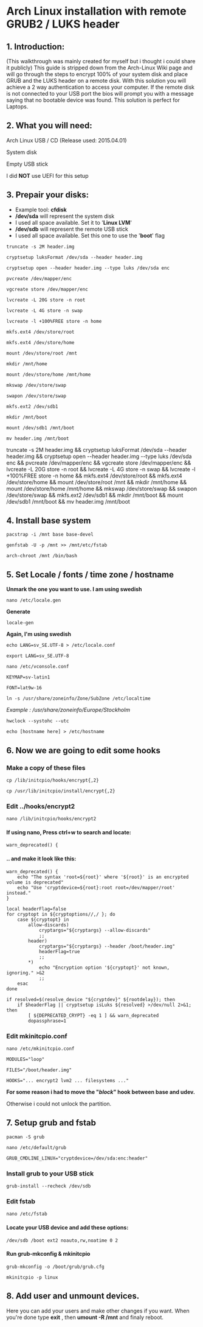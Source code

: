 # Arch Linux installation with remote GRUB2 / LUKS header

## **1. Introduction:**

(This walkthrough was mainly created for myself but i thought i could share it publicly)
This guide is stripped down from the Arch-Linux Wiki page and will go through the steps to encrypt 100% of your system disk and place GRUB and the LUKS header on a remote disk. With this solution you will achieve a 2 way authentication to access your computer. If the remote disk is not connected to your USB port the bios will prompt you with a message saying that no bootable device was found. This solution is perfect for Laptops.

## **2. What you will need:**

Arch Linux USB / CD (Release used: 2015.04.01)

System disk

Empty USB stick

I did **NOT** use UEFI for this setup

## **3. Prepair your disks:**
* Example tool: **cfdisk**
* **/dev/sda** will represent the system disk
 * I used all space available. Set it to '**Linux LVM**'
* **/dev/sdb** will represent the remote USB stick
 * I used all space available. Set this one to use the '**boot**' flag

`truncate -s 2M header.img`

`cryptsetup luksFormat /dev/sda --header header.img`

`cryptsetup open --header header.img --type luks /dev/sda enc`

`pvcreate /dev/mapper/enc`

`vgcreate store /dev/mapper/enc`

`lvcreate -L 20G store -n root`

`lvcreate -L 4G store -n swap`

`lvcreate -l +100%FREE store -n home`

`mkfs.ext4 /dev/store/root`

`mkfs.ext4 /dev/store/home`

`mount /dev/store/root /mnt`

`mkdir /mnt/home`

`mount /dev/store/home /mnt/home`

`mkswap /dev/store/swap`

`swapon /dev/store/swap`

`mkfs.ext2 /dev/sdb1`

`mkdir /mnt/boot`

`mount /dev/sdb1 /mnt/boot`

`mv header.img /mnt/boot`

truncate -s 2M header.img && cryptsetup luksFormat /dev/sda --header header.img && cryptsetup open --header header.img --type luks /dev/sda enc && pvcreate /dev/mapper/enc && vgcreate store /dev/mapper/enc && lvcreate -L 20G store -n root && lvcreate -L 4G store -n swap && lvcreate -l +100%FREE store -n home && mkfs.ext4 /dev/store/root && mkfs.ext4 /dev/store/home && mount /dev/store/root /mnt && mkdir /mnt/home && mount /dev/store/home /mnt/home && mkswap /dev/store/swap && swapon /dev/store/swap && mkfs.ext2 /dev/sdb1 && mkdir /mnt/boot && mount /dev/sdb1 /mnt/boot && mv header.img /mnt/boot

## **4. Install base system**

`pacstrap -i /mnt base base-devel`

`genfstab -U -p /mnt >> /mnt/etc/fstab`

`arch-chroot /mnt /bin/bash`

## **5. Set Locale / fonts / time zone / hostname**

**Unmark the one you want to use. I am using swedish**

`nano /etc/locale.gen`

**Generate**

`locale-gen`

**Again, I'm using swedish**

`echo LANG=sv_SE.UTF-8 > /etc/locale.conf`

`export LANG=sv_SE.UTF-8`

`nano /etc/vconsole.conf`

```
KEYMAP=sv-latin1

FONT=lat9w-16
```

`ln -s /usr/share/zoneinfo/Zone/SubZone /etc/localtime`

_Example : /usr/share/zoneinfo/Europe/Stockholm_

`hwclock --systohc --utc`

`echo [hostname here] > /etc/hostname`

## **6. Now we are going to edit some hooks**

### Make a copy of these files

`cp /lib/initcpio/hooks/encrypt{,2}`

`cp /usr/lib/initcpio/install/encrypt{,2}`

### Edit ../hooks/encrypt2

`nano /lib/initcpio/hooks/encrypt2`

#### If using nano, Press ctrl+w to search and locate:

`warn_deprecated() {`

#### .. and make it look like this:

```
warn_deprecated() {
    echo "The syntax 'root=${root}' where '${root}' is an encrypted volume is deprecated"
    echo "Use 'cryptdevice=${root}:root root=/dev/mapper/root' instead."
}

local headerFlag=false
for cryptopt in ${cryptoptions//,/ }; do
    case ${cryptopt} in
        allow-discards)
            cryptargs="${cryptargs} --allow-discards"
            ;;
        header)
            cryptargs="${cryptargs} --header /boot/header.img"
            headerFlag=true
            ;;
        *)
            echo "Encryption option '${cryptopt}' not known, ignoring." >&2
            ;;
    esac
done

if resolved=$(resolve_device "${cryptdev}" ${rootdelay}); then
    if $headerFlag || cryptsetup isLuks ${resolved} >/dev/null 2>&1; then
        [ ${DEPRECATED_CRYPT} -eq 1 ] && warn_deprecated
        dopassphrase=1
```

### Edit mkinitcpio.conf

`nano /etc/mkinitcpio.conf`

```
MODULES="loop"

FILES="/boot/header.img"

HOOKS="... encrypt2 lvm2 ... filesystems ..."
```

**For some reason i had to move the "_block_" hook between base and udev.**

Otherwise i could not unlock the partition.

## **7. Setup grub and fstab**

`pacman -S grub`

`nano /etc/default/grub`

`GRUB_CMDLINE_LINUX="cryptdevice=/dev/sda:enc:header"`

### Install grub to your USB stick

`grub-install --recheck /dev/sdb`

### Edit fstab

`nano /etc/fstab`

#### Locate your USB device and add these options:

`/dev/sdb /boot ext2 noauto,rw,noatime 0 2`

#### Run grub-mkconfig & mkinitcpio

`grub-mkconfig -o /boot/grub/grub.cfg`

`mkinitcpio -p linux`

## **8. Add user and unmount devices.**
Here you can add your users and make other changes if you want. When you're done type **exit** , then **umount -R /mnt** and finaly reboot.
